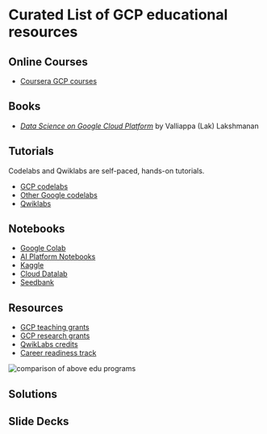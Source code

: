 # Curated List of GCP educational resources

## Online Courses

* [Coursera GCP courses](https://www.coursera.org/courses?query=gcp)

## Books

* [_Data Science on Google Cloud Platform_](http://amzn.com/B0787L7RK3) by Valliappa (Lak) Lakshmanan

## Tutorials

Codelabs and Qwiklabs are self-paced, hands-on tutorials.

* [GCP codelabs](http://g.co/codelabs/cloud)
* [Other Google codelabs](http://g.co/codelabs)
* [Qwiklabs](http://google.qwiklabs.com)

## Notebooks

* [Google Colab](http://colab.research.google.com)
* [AI Platform Notebooks](https://cloud.google.com/ai-platform-notebooks/)
* [Kaggle](https://www.kaggle.com/docs/kernels#notebooks)
* [Cloud Datalab](https://cloud.google.com/datalab/docs/how-to/working-with-notebooks)
* [Seedbank](https://research.google.com/seedbank/)

## Resources

* [GCP teaching grants](https://edu.google.com/programs/credits/teaching/)
* [GCP research grants](https://edu.google.com/programs/credits/research/)
* [QwikLabs credits](https://edu.google.com/programs/credits/training/)
* [Career readiness track](https://edu.google.com/programs/credits/career-readiness/)

![comparison of above edu programs](https://user-images.githubusercontent.com/1102504/59053652-c377b000-8846-11e9-90c2-70875c1c7f21.png)

## Solutions

## Slide Decks

